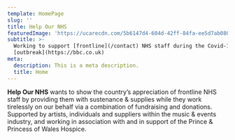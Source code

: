 ```yaml
---
template: HomePage
slug: ''
title: Help Our NHS
featuredImage: 'https://ucarecdn.com/5b6147d4-604d-42ff-84fa-ee5d7ab0806c/'
subtitle: >-
  Working to support [frontline](/contact) NHS staff during the Covid-19
  [outbreak](https://bbc.co.uk)
meta:
  description: This is a meta description.
  title: Home
---
```

**Help Our NHS** wants to show the country’s appreciation of frontline NHS staff by providing them with sustenance & supplies while they work tirelessly on our behalf via a combination of fundraising and donations. Supported by artists, individuals and suppliers within the music & events industry, and working in association with and in support of the Prince & Princess of Wales Hospice.